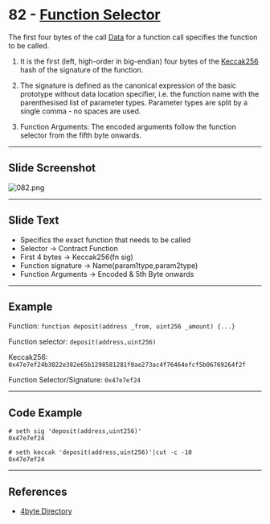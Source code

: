 # 82 - [Function Selector](Function%20Selector.md)
The first four bytes of the call [Data](Data.md) for a function call specifies the function to be called. 

1. It is the first (left, high-order in big-endian) four bytes of the [Keccak256](Keccak256.md) hash of the signature of the function. 
    
2. The signature is defined as the canonical expression of the basic prototype without data location specifier, i.e. the function name with the parenthesised list of parameter types. Parameter types are split by a single comma - no spaces are used.
    
3. Function Arguments: The encoded arguments follow the function selector from the fifth byte onwards.
___
## Slide Screenshot
![082.png](../../images/1.%20Ethereum%20101/082.png)
___
## Slide Text
- Specifics the exact function that needs to be called
- Selector -> Contract Function
- First 4 bytes -> Keccak256(fn sig)
- Function signature -> Name(param1type,param2type)
- Function Arguments -> Encoded & 5th Byte onwards
___
## Example
Function: ``function deposit(address _from, uint256 _amount) {...}``

Function selector: ``deposit(address,uint256)``

Keccak256: `0x47e7ef24b3022e382e65b1298581281f0ae273ac4f76464efcf5b06769264f2f`

Function Selector/Signature: `0x47e7ef24`

___
## Code Example
```
# seth sig 'deposit(address,uint256)'
0x47e7ef24

# seth keccak 'deposit(address,uint256)'|cut -c -10
0x47e7ef24
```
___
## References
- [4byte Directory](https://www.4byte.directory/) 